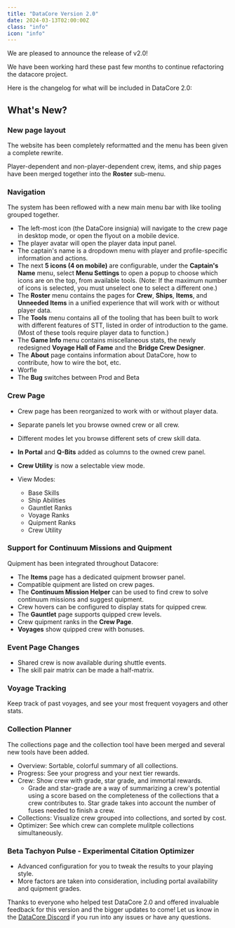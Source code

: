 ```yaml
---
title: "DataCore Version 2.0"
date: 2024-03-13T02:00:00Z
class: "info"
icon: "info"
---
```


We are pleased to announce the release of v2.0!

We have been working hard these past few months to continue refactoring the datacore project. 

Here is the changelog for what will be included in DataCore 2.0:

## What's New?

### New page layout
The website has been completely reformatted and the menu has been given a complete rewrite.

Player-dependent and non-player-dependent crew, items, and ship pages have been merged together into the **Roster** sub-menu.

### Navigation

The system has been reflowed with a new main menu bar with like tooling grouped together.

- The left-most icon (the DataCore insignia) will navigate to the crew page in desktop mode, or open the flyout on a mobile device.
- The player avatar will open the player data input panel.
- The captain's name is a dropdown menu with player and profile-specific information and actions.
- The next **5 icons (4 on mobile)** are configurable, under the **Captain's Name** menu, select **Menu Settings** to open a popup to choose which icons are on the top, from available tools. (Note: If the maximum number of icons is selected, you must unselect one to select a different one.)
- The **Roster** menu contains the pages for **Crew**, **Ships**, **Items**, and **Unneeded Items** in a unified experience that will work with or without player data.
- The **Tools** menu contains all of the tooling that has been built to work with different features of STT, listed in order of introduction to the game. (Most of these tools require player data to function.)
- The **Game Info** menu contains miscellaneous stats, the newly redesigned **Voyage Hall of Fame** and the **Bridge Crew Designer**.
- The **About** page contains information about DataCore, how to contribute, how to wire the bot, etc.
- Worfle
- The **Bug** switches between Prod and Beta

### Crew Page

- Crew page has been reorganized to work with or without player data.
- Separate panels let you browse owned crew or all crew.
- Different modes let you browse different sets of crew skill data.
- **In Portal** and **Q-Bits** added as columns to the owned crew panel.
- **Crew Utility** is now a selectable view mode.

- View Modes:
    - Base Skills
    - Ship Abilities
    - Gauntlet Ranks
    - Voyage Ranks
    - Quipment Ranks
    - Crew Utility

### Support for Continuum Missions and Quipment

Quipment has been integrated throughout Datacore:

- The **Items** page has a dedicated quipment browser panel.
- Compatible quipment are listed on crew pages.
- The **Continuum Mission Helper** can be used to find crew to solve continuum missions and suggest quipment.
- Crew hovers can be configured to display stats for quipped crew.
- The **Gauntlet** page supports quipped crew levels.
- Crew quipment ranks in the **Crew Page**.
- **Voyages** show quipped crew with bonuses.

### Event Page Changes

- Shared crew is now available during shuttle events.
- The skill pair matrix can be made a half-matrix.

### Voyage Tracking

Keep track of past voyages, and see your most frequent voyagers and other stats.

### Collection Planner

The collections page and the collection tool have been merged and several new tools have been added.

- Overview: Sortable, colorful summary of all collections.
- Progress: See your progress and your next tier rewards.
- Crew: Show crew with grade, star grade, and immortal rewards.
    - Grade and star-grade are a way of summarizing a crew's potential using a score based on the completeness of the collections that a crew contributes to. Star grade takes into account the number of fuses needed to finish a crew.
- Collections: Visualize crew grouped into collections, and sorted by cost.
- Optimizer: See which crew can complete mulitple collections simultaneously.

### Beta Tachyon Pulse - Experimental Citation Optimizer

- Advanced configuration for you to tweak the results to your playing style.
- More factors are taken into consideration, including portal availability and quipment grades.



Thanks to everyone who helped test DataCore 2.0 and offered invaluable feedback for this version and the bigger updates to come! Let us know in the [DataCore Discord](https://discord.gg/2SY8W7Aeme) if you run into any issues or have any questions.